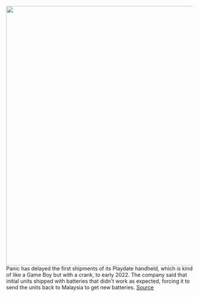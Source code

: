 <img src='https://cdn.vox-cdn.com/thumbor/WUYcuam1iDlBIyHetnRhpTdCv58=/0x0:1454x972/1200x800/filters:focal(611x370:843x602)/cdn.vox-cdn.com/uploads/chorus_image/image/70128502/F558C979_3BAF_4B2D_ADC3_CDFC275FFA64.0.jpeg' width='700px' /><br/>
Panic has delayed the first shipments of its Playdate handheld, which is kind of like a Game Boy but with a crank, to early 2022. The company said that initial units shipped with batteries that didn't work as expected, forcing it to send the units back to Malaysia to get new batteries.
<a href='https://www.theverge.com/2021/11/11/22776649/panic-playdate-delay-2022-handheld-battery-chip-shortage'> Source <a/>